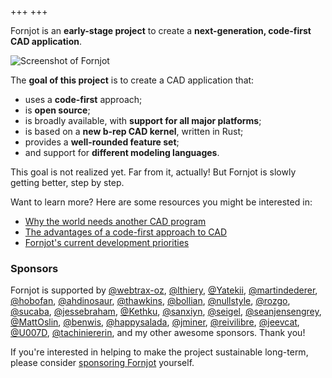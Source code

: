 +++
+++

Fornjot is an **early-stage project** to create a **next-generation, code-first CAD application**.

![Screenshot of Fornjot](screenshot.png)

The **goal of this project** is to create a CAD application that:

- uses a **code-first** approach;
- is **open source**;
- is broadly available, with **support for all major platforms**;
- is based on a **new b-rep CAD kernel**, written in Rust;
- provides a **well-rounded feature set**;
- and support for **different modeling languages**.

This goal is not realized yet. Far from it, actually! But Fornjot is slowly getting better, step by step.

Want to learn more? Here are some resources you might be interested in:

- [Why the world needs another CAD program](/blog/the-world-needs-another-cad-program/)
- [The advantages of a code-first approach to CAD](/blog/code-cad-advantages/)
- [Fornjot's current development priorities](/blog/straight-edges-flat-faces-simple-sketches-full-csg/)


### Sponsors

Fornjot is supported by [@webtrax-oz](https://github.com/webtrax-oz), [@lthiery](https://github.com/lthiery), [@Yatekii](https://github.com/Yatekii), [@martindederer](https://github.com/martindederer), [@hobofan](https://github.com/hobofan), [@ahdinosaur](https://github.com/ahdinosaur), [@thawkins](https://github.com/thawkins), [@bollian](https://github.com/bollian), [@nullstyle](https://github.com/nullstyle), [@rozgo](https://github.com/rozgo), [@sucaba](https://github.com/sucaba), [@jessebraham](https://github.com/jessebraham), [@Kethku](https://github.com/Kethku), [@sanxiyn](https://github.com/sanxiyn), [@seigel](https://github.com/seigel), [@seanjensengrey](https://github.com/seanjensengrey), [@MattOslin](https://github.com/MattOslin), [@benwis](https://github.com/benwis), [@happysalada](https://github.com/happysalada), [@jminer](https://github.com/jminer), [@reivilibre](https://github.com/reivilibre), [@jeevcat](https://github.com/jeevcat), [@U007D](https://github.com/U007D), [@tachiniererin](https://github.com/tachiniererin), and my other awesome sponsors. Thank you!

If you're interested in helping to make the project sustainable long-term, please consider [sponsoring Fornjot](https://github.com/sponsors/hannobraun) yourself.
